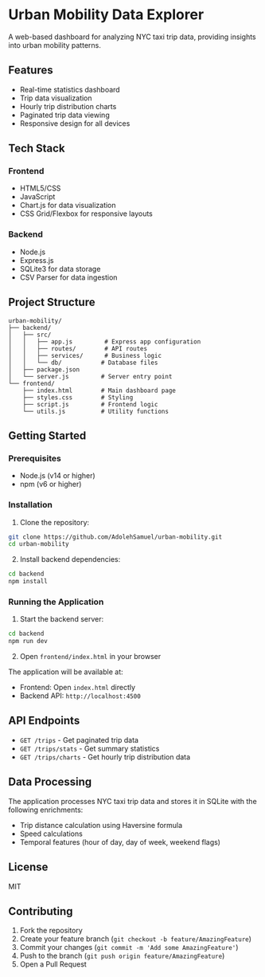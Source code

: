 # Urban Mobility Data Explorer

A web-based dashboard for analyzing NYC taxi trip data, providing insights into urban mobility patterns.

## Features

- Real-time statistics dashboard
- Trip data visualization
- Hourly trip distribution charts
- Paginated trip data viewing
- Responsive design for all devices

## Tech Stack

### Frontend
- HTML5/CSS
- JavaScript
- Chart.js for data visualization
- CSS Grid/Flexbox for responsive layouts

### Backend
- Node.js
- Express.js
- SQLite3 for data storage
- CSV Parser for data ingestion

## Project Structure

```
urban-mobility/
├── backend/
│   ├── src/
│   │   ├── app.js         # Express app configuration
│   │   ├── routes/        # API routes
│   │   ├── services/      # Business logic
│   │   └── db/           # Database files
│   ├── package.json
│   └── server.js         # Server entry point
└── frontend/
    ├── index.html        # Main dashboard page
    ├── styles.css        # Styling
    ├── script.js         # Frontend logic
    └── utils.js          # Utility functions
```

## Getting Started

### Prerequisites
- Node.js (v14 or higher)
- npm (v6 or higher)

### Installation

1. Clone the repository:
```sh
git clone https://github.com/AdolehSamuel/urban-mobility.git
cd urban-mobility
```

2. Install backend dependencies:
```sh
cd backend
npm install
```

### Running the Application

1. Start the backend server:
```sh
cd backend
npm run dev
```

2. Open `frontend/index.html` in your browser

The application will be available at:
- Frontend: Open `index.html` directly
- Backend API: `http://localhost:4500`

## API Endpoints

- `GET /trips` - Get paginated trip data
- `GET /trips/stats` - Get summary statistics
- `GET /trips/charts` - Get hourly trip distribution data

## Data Processing

The application processes NYC taxi trip data and stores it in SQLite with the following enrichments:
- Trip distance calculation using Haversine formula
- Speed calculations
- Temporal features (hour of day, day of week, weekend flags)

## License

MIT

## Contributing

1. Fork the repository
2. Create your feature branch (`git checkout -b feature/AmazingFeature`)
3. Commit your changes (`git commit -m 'Add some AmazingFeature'`)
4. Push to the branch (`git push origin feature/AmazingFeature`)
5. Open a Pull Request
